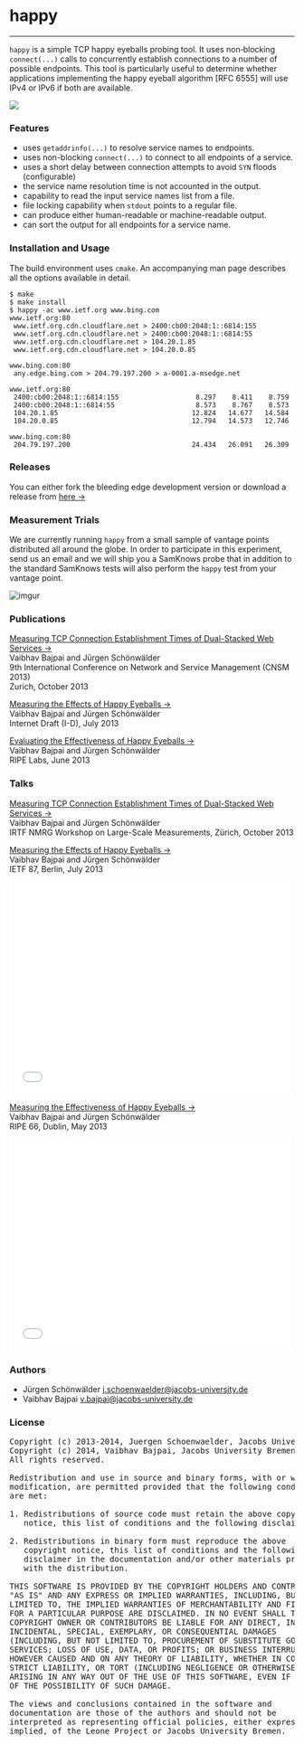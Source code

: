 # happy
- - - -

`happy` is a simple TCP happy eyeballs probing tool. It uses
non‐blocking `connect(...)` calls to concurrently establish connections
to a number of possible endpoints. This tool is particularly useful to
determine whether applications implementing the happy eyeball algorithm
[RFC 6555] will use IPv4 or IPv6 if both are available.

![](http://i.imgur.com/WeGzIZ7.png) 
<br/>

### Features

- uses `getaddrinfo(...)` to resolve service names to endpoints.
- uses non-blocking `connect(...)` to connect to all endpoints of a service.
- uses a short delay between connection attempts to avoid `SYN` floods (configurable)
- the service name resolution time is not accounted in the output.
- capability to read the input service names list from a file.
- file locking capability when `stdout` points to a regular file.
- can produce either human-readable or machine-readable output.
- can sort the output for all endpoints for a service name.

### Installation and Usage

The build environment uses `cmake`. An accompanying man page describes
all the options available in detail.
 
    $ make
    $ make install
    $ happy -ac www.ietf.org www.bing.com
    www.ietf.org:80
     www.ietf.org.cdn.cloudflare.net > 2400:cb00:2048:1::6814:155
     www.ietf.org.cdn.cloudflare.net > 2400:cb00:2048:1::6814:55
     www.ietf.org.cdn.cloudflare.net > 104.20.1.85
     www.ietf.org.cdn.cloudflare.net > 104.20.0.85

    www.bing.com:80
     any.edge.bing.com > 204.79.197.200 > a-0001.a-msedge.net

    www.ietf.org:80
     2400:cb00:2048:1::6814:155                   8.297    8.411    8.759
     2400:cb00:2048:1::6814:55                    8.573    8.767    8.573
     104.20.1.85                                 12.824   14.677   14.584
     104.20.0.85                                 12.794   14.573   12.746

    www.bing.com:80
     204.79.197.200                              24.434   26.091   26.309

### Releases

You can either fork the bleeding edge development version or download a
release from [here &rarr;](https://github.com/vbajpai/happy/releases)

### Measurement Trials

We are currently running `happy` from a small sample of vantage points
distributed all around the globe. In order to participate in this
experiment, send us an email and we will ship you a SamKnows probe that
in addition to the standard SamKnows tests will also perform the `happy`
test from your vantage point.

![imgur](http://i.imgur.com/Q5zDDomh.jpg)
<br/>

### Publications

[Measuring TCP Connection Establishment Times of Dual-Stacked Web
Services &rarr;](http://vaibhavbajpai.com/documents/papers/proceedings/dualstack-tcp-cnsm-2013.pdf)  
Vaibhav Bajpai and Jürgen Schönwälder  
9th International Conference on Network and Service Management (CNSM 2013)  
Zurich, October 2013  

[Measuring the Effects of Happy Eyeballs
&rarr;](http://tools.ietf.org/html/draft-bajpai-happy-01)  
Vaibhav Bajpai and Jürgen Schönwälder  
Internet Draft (I-D), July 2013

[Evaluating the Effectiveness of Happy Eyeballs
&rarr;](https://labs.ripe.net/Members/vaibhav_bajpai/evaluating-the-effectiveness-of-happy-eyeballs)  
Vaibhav Bajpai and Jürgen Schönwälder  
RIPE Labs, June 2013

### Talks

[Measuring TCP Connection Establishment Times of Dual-Stacked Web
Services
&rarr;](http://www.ietf.org/proceedings/interim/2013/10/14/nmrg/slides/slides-interim-2013-nmrg-1-10.pdf)  
Vaibhav Bajpai and Jürgen Schönwälder  
IRTF NMRG Workshop on Large-Scale Measurements, Zürich, October 2013  

[Measuring the Effects of Happy Eyeballs
&rarr;](http://www.ietf.org/proceedings/87/slides/slides-87-v6ops-8.pdf)  
Vaibhav Bajpai and Jürgen Schönwälder  
IETF 87, Berlin, July 2013

<iframe src="//player.vimeo.com/video/71407427" width="500" height="376"
frameborder="0" webkitallowfullscreen mozallowfullscreen
allowfullscreen></iframe>

<br/>

[Measuring the Effectiveness of Happy Eyeballs
&rarr;](https://ripe66.ripe.net/archives/video/1208)  
Vaibhav Bajpai and Jürgen Schönwälder  
RIPE 66, Dublin, May 2013

<iframe src="//player.vimeo.com/video/83236147" width="500" height="375"
frameborder="0" webkitallowfullscreen mozallowfullscreen
allowfullscreen></iframe>

<br/>

### Authors

- Jürgen Schönwälder [j.schoenwaelder@jacobs-university.de](j.schoenwaelder@jacobs-university.de)
- Vaibhav Bajpai [v.bajpai@jacobs-university.de](v.bajpai@jacobs-university.de)

### License
<pre>
Copyright (c) 2013-2014, Juergen Schoenwaelder, Jacobs University Bremen
Copyright (c) 2014, Vaibhav Bajpai, Jacobs University Bremen
All rights reserved.

Redistribution and use in source and binary forms, with or without
modification, are permitted provided that the following conditions
are met:

1. Redistributions of source code must retain the above copyright
   notice, this list of conditions and the following disclaimer.

2. Redistributions in binary form must reproduce the above
   copyright notice, this list of conditions and the following
   disclaimer in the documentation and/or other materials provided
   with the distribution.

THIS SOFTWARE IS PROVIDED BY THE COPYRIGHT HOLDERS AND CONTRIBUTORS
"AS IS" AND ANY EXPRESS OR IMPLIED WARRANTIES, INCLUDING, BUT NOT
LIMITED TO, THE IMPLIED WARRANTIES OF MERCHANTABILITY AND FITNESS
FOR A PARTICULAR PURPOSE ARE DISCLAIMED. IN NO EVENT SHALL THE
COPYRIGHT OWNER OR CONTRIBUTORS BE LIABLE FOR ANY DIRECT, INDIRECT,
INCIDENTAL, SPECIAL, EXEMPLARY, OR CONSEQUENTIAL DAMAGES
(INCLUDING, BUT NOT LIMITED TO, PROCUREMENT OF SUBSTITUTE GOODS OR
SERVICES; LOSS OF USE, DATA, OR PROFITS; OR BUSINESS INTERRUPTION)
HOWEVER CAUSED AND ON ANY THEORY OF LIABILITY, WHETHER IN CONTRACT,
STRICT LIABILITY, OR TORT (INCLUDING NEGLIGENCE OR OTHERWISE)
ARISING IN ANY WAY OUT OF THE USE OF THIS SOFTWARE, EVEN IF ADVISED
OF THE POSSIBILITY OF SUCH DAMAGE.

The views and conclusions contained in the software and
documentation are those of the authors and should not be
interpreted as representing official policies, either expressed or
implied, of the Leone Project or Jacobs University Bremen.
</pre>
